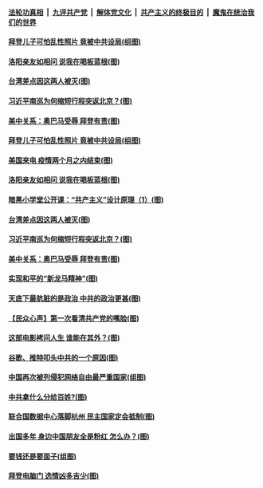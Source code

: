 

####  [法轮功真相](../../../../basic/blob/master/README.md?t=10192231) &nbsp;|&nbsp; [九评共产党](../../../../9ping.md/blob/master/README.md?t=10192231) &nbsp;|&nbsp; [解体党文化](../../../../jtdwh.md/blob/master/README.md?t=10192231)  &nbsp;|&nbsp; [共产主义的终极目的](../../../../gczydzjmd.md/blob/master/README.md?t=10192231) &nbsp;|&nbsp; [魔鬼在统治我们的世界](../../../../mgztzwmdsj.md/blob/master/README.md?t=10192231) 

#### [拜登儿子可怕乱性照片 竟被中共设局(组图)](../pages/p4/949631.md?t=10192231) 

#### [洛阳亲友如相问 说我在喝板蓝根(图)](../pages/p4/949653.md?t=10192231) 

#### [台湾差点因这两人被灭(图)](../pages/p4/949582.md?t=10192231) 


#### [习近平南巡为何缩短行程突返北京？(图)](../pages/p4/949598.md?t=10192231) 

#### [美中关系：奥巴马受辱 拜登有责(图)](../pages/p4/949581.md?t=10192231) 

#### [拜登儿子可怕乱性照片 竟被中共设局(组图)](../pages/p4/949631.md?t=10192231) 

#### [美国来电 疫情两个月之内结束(图)](../pages/p4/949656.md?t=10192231) 

#### [洛阳亲友如相问 说我在喝板蓝根(图)](../pages/p4/949653.md?t=10192231) 

#### [暗黑小学堂公开课：“共产主义”设计原理（1）(图)](../pages/p4/949650.md?t=10192231) 

#### [台湾差点因这两人被灭(图)](../pages/p4/949582.md?t=10192231) 


#### [习近平南巡为何缩短行程突返北京？(图)](../pages/p4/949598.md?t=10192231) 

#### [美中关系：奥巴马受辱 拜登有责(图)](../pages/p4/949581.md?t=10192231) 

#### [实现和平的“新龙马精神”(图)](../pages/p4/949587.md?t=10192231) 

#### [天底下最肮脏的是政治 中共的政治更甚(图)](../pages/p4/949579.md?t=10192231) 

#### [【民众心声】第一次看清共产党的嘴脸(图)](../pages/p4/949084.md?t=10192231) 

#### [这部电影拷问人生 谁能在其外？(图)](../pages/p4/949592.md?t=10192231) 

#### [谷歌、推特叩头中共的一个原因(图)](../pages/p4/949586.md?t=10192231) 

#### [中国再次被列侵犯网络自由最严重国家(组图)](../pages/p4/949480.md?t=10192231) 


#### [中共拿什么分给百姓?(图)](../pages/p4/949497.md?t=10192231) 

#### [联合国数据中心落脚杭州 民主国家定会抵制(图)](../pages/p4/949503.md?t=10192231) 

#### [出国多年 身边中国朋友全是粉红 怎么办？(图)](../pages/p4/949487.md?t=10192231) 

#### [要钱还是要面子(组图)](../pages/p4/949483.md?t=10192231) 

#### [拜登电脑门 选情凶多吉少(图)](../pages/p4/949508.md?t=10192231) 

